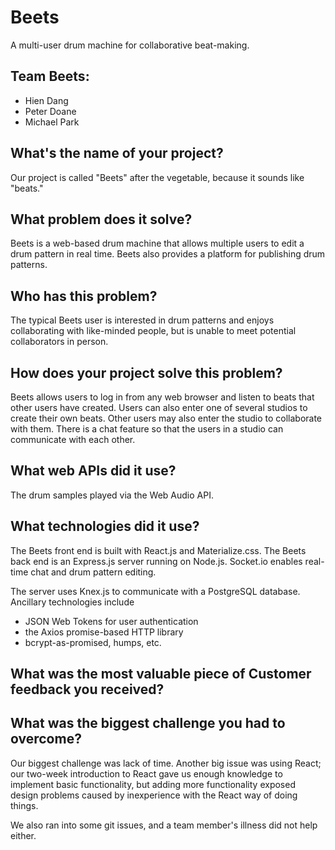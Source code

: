 # Beets

A multi-user drum machine for collaborative beat-making.

## Team Beets:

- Hien Dang
- Peter Doane
- Michael Park

## What's the name of your project?

Our project is called "Beets" after the vegetable, because it sounds like "beats."

## What problem does it solve?

Beets is a web-based drum machine that allows multiple users to edit a drum
pattern in real time. Beets also provides a platform for publishing drum patterns.

## Who has this problem?

The typical Beets user is interested in drum patterns and enjoys collaborating
with like-minded people, but is unable to meet potential collaborators in
person.

## How does your project solve this problem?

Beets allows users to log in from any web browser and listen to beats that other
users have created. Users can also enter one of several studios to create their
own beats. Other users may also enter the studio to collaborate with them. There
is a chat feature so that the users in a studio can communicate with each other.

## What web APIs did it use?

The drum samples played via the Web Audio API.

## What technologies did it use?

The Beets front end is built with React.js and Materialize.css.
The Beets back end is an Express.js server running on Node.js.
Socket.io enables real-time chat and drum pattern editing.

The server uses Knex.js to communicate with a PostgreSQL database. Ancillary
technologies include
- JSON Web Tokens for user authentication
- the Axios promise-based HTTP library
- bcrypt-as-promised, humps, etc.

## What was the most valuable piece of Customer feedback you received?



## What was the biggest challenge you had to overcome?

Our biggest challenge was lack of time. Another big issue was using React; our
two-week introduction to React gave us enough knowledge to implement basic
functionality, but adding more functionality exposed design problems caused
by inexperience with the React way of doing things.

We also ran into some git issues, and a team member's illness did not help either.
